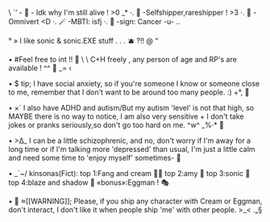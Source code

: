\ `’ - 🦴 - Idk why I'm still alive ! >0 _*
·. 🫧 -Selfshipper,rareshipper ! >3
·. 🍩 -Omnivert <D
·. 🪄 -MBTI: isfj
·. 🧸 -sign: Cancer -u- ..

° » I like sonic & sonic.EXE stuff . . . 🫐 ?!! @ “

• #Feel free to int !! 💌 \ \ C+H freely , any person of age and RP's are available ! ^^ 🎀 _= ‹

• $ tip; I have social anxiety, so if you're someone I know or someone close to me, remember that I don't want to be around too many people. :) +°, 🌼

• ×` I also have ADHD and autism/But my autism 'level' is not that high, so MAYBE there is no way to notice, I am also very sensitive + I don't take jokes or pranks seriously,so don't go too hard on me. ^w^ _%·* 🐛

• >∆_ I can be a little schizophrenic, and no, don't worry if I'm away for a long time or if I'm talking more 'depressed' than usual, I'm just a little calm and need some time to 'enjoy myself' sometimes- 💨

• _`~/ kinsonas(Fict): top 1:Fang and cream 🎩🍦
top 2:amy 💫
top 3:sonic 🍪
top 4:blaze and shadow 🧩
«bonus»:Eggman ! 🎭

• 👾 ≈[[WARNING]]; Please, if you ship any character with Cream or Eggman, don't interact, I don't like it when people ship 'me' with other people. >_< .„§
